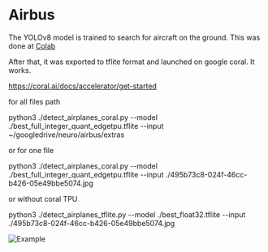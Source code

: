 # Airbus

The YOLOv8 model is trained to search for aircraft on the ground.
This was done at [Colab](https://colab.research.google.com/drive/1RxXaa6zn_ZOQJMDdQOjoELw6qh3ae3pH?usp=sharing)

After that, it was exported to tflite format and launched on google coral. It works.

https://coral.ai/docs/accelerator/get-started

for all files path

python3 ./detect_airplanes_coral.py   --model ./best_full_integer_quant_edgetpu.tflite   --input ~/googledrive/neuro/airbus/extras

or for one file

python3 ./detect_airplanes_coral.py   --model ./best_full_integer_quant_edgetpu.tflite   --input ./495b73c8-024f-46cc-b426-05e49bbe5074.jpg

or without coral TPU

python3 ./detect_airplanes_tflite.py  --model ./best_float32.tflite    --input ./495b73c8-024f-46cc-b426-05e49bbe5074.jpg

![Example](https://github.com/palich2000/Airbus/blob/main/495b73c8-024f-46cc-b426-05e49bbe5074_result.png)
